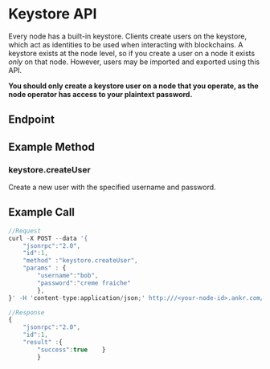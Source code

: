 # Keystore API

Every node has a built-in keystore. Clients create users on the keystore, which act as identities to be used when interacting with blockchains. A keystore exists at the node level, so if you create a user on a node it exists _only_ on that node. However, users may be imported and exported using this API.

&#x20;**You should only create a keystore user on a node that you operate, as the node operator has access to your plaintext password.**

## Endpoint <a href="endpoint" id="endpoint"></a>

## **Example** Method <a href="methods" id="methods"></a>

### keystore.createUser <a href="keystorecreateuser" id="keystorecreateuser"></a>

Create a new user with the specified username and password.

## **Example Call** <a href="example-call" id="example-call"></a>

```javascript
//Request
curl -X POST --data '{
    "jsonrpc":"2.0",
    "id":1,
    "method" :"keystore.createUser",    
    "params" : {        
        "username":"bob",        
        "password":"creme fraiche"    
        },
}' -H 'content-type:application/json;' http:///<your-node-id>.ankr.com/ext/keystore​

//Response
{    
    "jsonrpc":"2.0",    
    "id":1,    
    "result" :{        
        "success":true    }
        }
```

​
